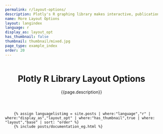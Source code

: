 ```yaml
---
permalink: r/layout-options/
description: Plotly's R graphing library makes interactive, publication-quality graphs online. Tutorials and tips on layout options.
name: More Layout Options
layout: langindex
language: r
display_as: layout_opt
has_thumbnail: false
thumbnail: thumbnail/mixed.jpg
page_type: example_index
order: 20
---
```



<header class="--welcome">
	<div class="--welcome-body">
		<!--div.--wrap-inner-->
		<div class="--title">
			<div class="--category-img"><img src="https://plot.ly/gh-pages/documentation/static/images/r-small.png" alt=""></div>
			<div class="--body">
				<h1>Plotly R Library Layout Options</h1>
				<p>{{page.description}}</p>
			</div>
		</div>
	</div>
</header>

		{% assign languagelistimg = site.posts | where:"language","r" | where:"display_as","layout_opt" | where:"has_thumbnail",true | where: "layout","base" | sort: "order" %}
        {% include posts/documentation_eg.html %}
